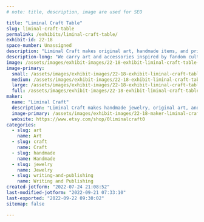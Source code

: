 ```yaml
---
# note: title, description, image are used for SEO

title: "Liminal Craft Table"
slug: liminal-craft-table
permalink: /exhibits/liminal-craft-table/
exhibit-id: 22-18
space-number: Unassigned
description: "Liminal Craft makes original art, handmade items, and printed publications. Come check out our work!"
description-long: "We carry art and accessories inspired by fandom culture, kaiju, and horror. The current Liminal fiction project is The Green Lodge Cypher, a monthly fanzine-style horror/puzzle publication following an alternate-universe version of a rural Maryland fandom community. If you like solving codes, please come check us out!"
image: /assets/images/exhibit-images/22-18-exhibit-liminal-craft-table-img-20220715-101036375-large.jpg
image-primary: 
  small: /assets/images/exhibit-images/22-18-exhibit-liminal-craft-table-img-20220715-101036375-small.jpg
  medium: /assets/images/exhibit-images/22-18-exhibit-liminal-craft-table-img-20220715-101036375-medium.jpg
  large: /assets/images/exhibit-images/22-18-exhibit-liminal-craft-table-img-20220715-101036375-large.jpg
  full: /assets/images/exhibit-images/22-18-exhibit-liminal-craft-table-img-20220715-101036375-full.jpg
maker: 
  name: "Liminal Craft"
  description: "Liminal Craft makes handmade jewelry, original art, and publications!"
  image-primary: /assets/images/exhibit-images/22-18-maker-liminal-craft-table-liminal-facebook-medium.jpg
  website: https://www.etsy.com/shop/0liminalcraft0
categories: 
  - slug: art
    name: Art
  - slug: craft
    name: Craft
  - slug: handmade
    name: Handmade
  - slug: jewelry
    name: Jewelry
  - slug: writing-and-publishing
    name: Writing and Publishing
created-jotform: "2022-07-24 21:08:52"
last-modified-jotform: "2022-09-21 07:33:10"
last-exported: "2022-09-22 09:30:02"
sitemap: false

---
```

